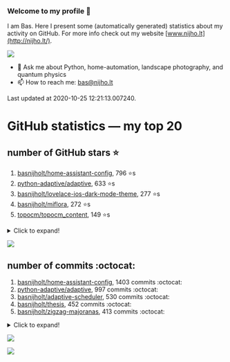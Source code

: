 ### Welcome to my profile 👋

I am Bas. Here I present some (automatically generated) statistics about my activity on GitHub. For more info check out my website [www.nijho.lt](http://nijho.lt/).

![](https://www.nijho.lt/authors/admin/avatar_hu9e60e4b9bc120dfb6a666009f2878da6_182107_250x250_fill_q90_lanczos_center.jpg)

- 💬 Ask me about Python, home-automation, landscape photography, and quantum physics
- 📫 How to reach me: bas@nijho.lt

Last updated at 2020-10-25 12:21:13.007240.

# GitHub statistics — my top 20

## number of GitHub stars ⭐️

1. [basnijholt/home-assistant-config](https://github.com/basnijholt/home-assistant-config/), 796 ⭐️s
2. [python-adaptive/adaptive](https://github.com/python-adaptive/adaptive/), 633 ⭐️s
3. [basnijholt/lovelace-ios-dark-mode-theme](https://github.com/basnijholt/lovelace-ios-dark-mode-theme/), 277 ⭐️s
4. [basnijholt/miflora](https://github.com/basnijholt/miflora/), 272 ⭐️s
5. [topocm/topocm_content](https://github.com/topocm/topocm_content/), 149 ⭐️s
<details><summary>Click to expand!</summary>

6. [basnijholt/lovelace-ios-themes](https://github.com/basnijholt/lovelace-ios-themes/), 142 ⭐️s
7. [python-kasa/python-kasa](https://github.com/python-kasa/python-kasa/), 123 ⭐️s
8. [basnijholt/home-assistant-macbook-touch-bar](https://github.com/basnijholt/home-assistant-macbook-touch-bar/), 52 ⭐️s
9. [kwant-project/kwant](https://github.com/kwant-project/kwant/), 44 ⭐️s
10. [basnijholt/adaptive-lighting](https://github.com/basnijholt/adaptive-lighting/), 41 ⭐️s
11. [basnijholt/aiokef](https://github.com/basnijholt/aiokef/), 13 ⭐️s
12. [basnijholt/thesis-cover](https://github.com/basnijholt/thesis-cover/), 13 ⭐️s
13. [basnijholt/instacron](https://github.com/basnijholt/instacron/), 11 ⭐️s
14. [basnijholt/adaptive-scheduler](https://github.com/basnijholt/adaptive-scheduler/), 9 ⭐️s
15. [basnijholt/iOSMessageExport](https://github.com/basnijholt/iOSMessageExport/), 9 ⭐️s
16. [basnijholt/lovelace-ios-light-mode-theme](https://github.com/basnijholt/lovelace-ios-light-mode-theme/), 6 ⭐️s
17. [kwant-project/kwant-tutorial-2016](https://github.com/kwant-project/kwant-tutorial-2016/), 6 ⭐️s
18. [basnijholt/addon-otmonitor](https://github.com/basnijholt/addon-otmonitor/), 5 ⭐️s
19. [basnijholt/ipynb_git_filters](https://github.com/basnijholt/ipynb_git_filters/), 5 ⭐️s
20. [basnijholt/molecular-dynamics-Python](https://github.com/basnijholt/molecular-dynamics-Python/), 5 ⭐️s

</details>

![](https://github.com/basnijholt/basnijholt/raw/master/stars_over_time.png)

## number of commits :octocat:

1. [basnijholt/home-assistant-config](https://github.com/basnijholt/home-assistant-config/), 1403 commits :octocat:
2. [python-adaptive/adaptive](https://github.com/python-adaptive/adaptive/), 997 commits :octocat:
3. [basnijholt/adaptive-scheduler](https://github.com/basnijholt/adaptive-scheduler/), 530 commits :octocat:
4. [basnijholt/thesis](https://github.com/basnijholt/thesis/), 452 commits :octocat:
5. [basnijholt/zigzag-majoranas](https://github.com/basnijholt/zigzag-majoranas/), 413 commits :octocat:
<details><summary>Click to expand!</summary>

6. [topocm/topocm_content](https://github.com/topocm/topocm_content/), 304 commits :octocat:
7. [basnijholt/aiokef](https://github.com/basnijholt/aiokef/), 265 commits :octocat:
8. [conda-forge/staged-recipes](https://github.com/conda-forge/staged-recipes/), 228 commits :octocat:
9. [python-adaptive/paper](https://github.com/python-adaptive/paper/), 198 commits :octocat:
10. [ohld/igbot](https://github.com/ohld/igbot/), 191 commits :octocat:
11. [basnijholt/spin-orbit-nanowires](https://github.com/basnijholt/spin-orbit-nanowires/), 189 commits :octocat:
12. [home-assistant/core](https://github.com/home-assistant/core/), 189 commits :octocat:
13. [basnijholt/media_player.kef](https://github.com/basnijholt/media_player.kef/), 157 commits :octocat:
14. [basnijholt/hpc05](https://github.com/basnijholt/hpc05/), 152 commits :octocat:
15. [basnijholt/lovelace-ios-themes](https://github.com/basnijholt/lovelace-ios-themes/), 143 commits :octocat:
16. [basnijholt/nijho.lt](https://github.com/basnijholt/nijho.lt/), 115 commits :octocat:
17. [basnijholt/instacron](https://github.com/basnijholt/instacron/), 115 commits :octocat:
18. [QCoDeS/Qcodes](https://github.com/QCoDeS/Qcodes/), 109 commits :octocat:
19. [basnijholt/lovelace-ios-dark-mode-theme](https://github.com/basnijholt/lovelace-ios-dark-mode-theme/), 71 commits :octocat:
20. [basnijholt/home-assistant-macbook-touch-bar](https://github.com/basnijholt/home-assistant-macbook-touch-bar/), 69 commits :octocat:

</details>

![](https://github.com/basnijholt/basnijholt/raw/master/commits_per_hour.png)

![](https://github.com/basnijholt/basnijholt/raw/master/commits_per_weekday.png)

